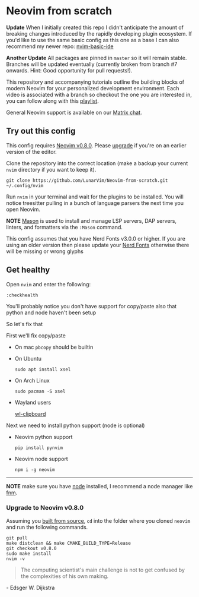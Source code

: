 # Neovim from scratch

**Update** When I initially created this repo I didn't anticipate the amount of breaking changes introduced by the rapidly developing plugin ecosystem. If you'd like to use the same basic config as this one as a base I can also recommend my newer repo: [nvim-basic-ide](https://github.com/LunarVim/nvim-basic-ide)

**Another Update**  All packages are pinned in `master` so it will remain stable. Branches will be updated eventually (currently broken from branch #7 onwards. Hint: Good opportunity for pull requests!).

This repository and accompanying tutorials outline the building blocks of modern Neovim for your personalized development environment. Each video is associated with a branch so checkout the one you are interested in, you can follow along with this [playlist](https://www.youtube.com/watch?v=ctH-a-1eUME&list=PLhoH5vyxr6Qq41NFL4GvhFp-WLd5xzIzZ). 

General Neovim support is available on our [Matrix chat](https://matrix.to/#/#neovim-atmachine:matrix.org).

## Try out this config

This config requires [Neovim v0.8.0](https://github.com/neovim/neovim/releases). Please [upgrade](#upgrade-to-neovim-v080) if you're on an earlier version of the editor.

Clone the repository into the correct location (make a backup your current `nvim` directory if you want to keep it).

```
git clone https://github.com/LunarVim/Neovim-from-scratch.git ~/.config/nvim
```

Run `nvim` in your terminal and wait for the plugins to be installed. You will notice treesitter pulling in a bunch of language parsers the next time you open Neovim.

**NOTE** [Mason](https://github.com/williamboman/mason.nvim) is used to install and manage LSP servers, DAP servers, linters, and formatters via the `:Mason` command.

This config assumes that you have Nerd Fonts v3.0.0 or higher. If you are using an older version then please update your [Nerd Fonts](https://github.com/ryanoasis/nerd-fonts) otherwise there will be missing or wrong glyphs

## Get healthy

Open `nvim` and enter the following:

```
:checkhealth
```

You'll probably notice you don't have support for copy/paste also that python and node haven't been setup

So let's fix that

First we'll fix copy/paste

- On mac `pbcopy` should be builtin

- On Ubuntu

  ```
  sudo apt install xsel
  ```

- On Arch Linux

  ```
  sudo pacman -S xsel
  ```
  
- Wayland users

  [wl-clipboard](https://github.com/bugaevc/wl-clipboard)


Next we need to install python support (node is optional)

- Neovim python support

  ```
  pip install pynvim
  ```

- Neovim node support

  ```
  npm i -g neovim
  ```
---

**NOTE** make sure you have [node](https://nodejs.org/en/) installed, I recommend a node manager like [fnm](https://github.com/Schniz/fnm).

### Upgrade to Neovim v0.8.0

Assuming you [built from source](https://github.com/neovim/neovim/wiki/Building-Neovim#quick-start), `cd` into the folder where you cloned `neovim` and run the following commands. 
```
git pull
make distclean && make CMAKE_BUILD_TYPE=Release
git checkout v0.8.0
sudo make install
nvim -v
```

> The computing scientist's main challenge is not to get confused by the complexities of his own making. 

\- Edsger W. Dijkstra
